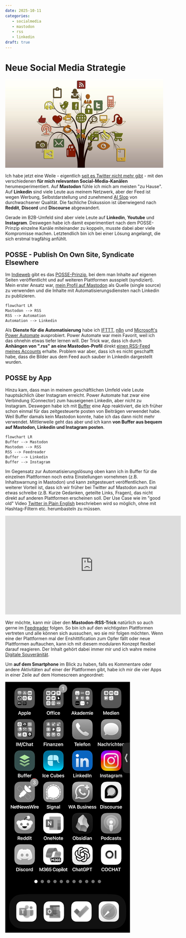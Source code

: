 ```yaml
---
date: 2025-10-11
categories:
   - socialmedia
   - mastodon
   - rss
   - linkedin
draft: true
---
```


# Neue Social Media Strategie

![](./images/social-media-tree.jpg)

Ich habe jetzt eine Weile - eigentlich [seit es Twitter nicht mehr gibt](https://simondueckert.github.io/tweetbook/) - mit den verschiedenen  **für mich relevanten Social-Media-Kanälen** herumexperimentiert. Auf **Mastodon** fühle ich mich am meisten "zu Hause". Auf **Linkedin** sind viele Leute aus meinem Netzwerk, aber der Feed ist wegen Werbung, Selbstdarstellung und zunehmend [AI Slop](https://en.wikipedia.org/wiki/AI_slop) von durchwachsener Qualität. Die fachliche Diskussion ist überwiegend nach **Reddit**, **Discord** und **Discourse** abgewandert.

Gerade im B2B-Umfeld sind aber viele Leute auf **Linkedin**, **Youtube** und **Instagram**. Deswegen habe ich damit experimentiert nach dem POSSE-Prinzip einzelne Kanäle miteinander zu koppeln, musste dabei aber viele Kompromisse machen. Letztendlich bin ich bei einer Lösung angelangt, die sich erstmal tragfähig anfühlt.

<!-- more -->

## POSSE - Publish On Own Site, Syndicate Elsewhere

Im [Indieweb](https://indieweb.org/) gibt es das [POSSE-Prinzip](https://indieweb.org/POSSE), bei dem man Inhalte auf eigenen Seiten veröffentlicht und auf weiteren Plattformen ausspielt (syndiziert). Mein erster Ansatz war, [mein Profil auf Mastodon](https://colearn.social/@simondueckert) als Quelle (single source) zu verwenden und die Inhalte mit Automatisierungsdiensten nach Linkedin zu publizieren.

```mermaid
flowchart LR
Mastodon --> RSS
RSS --> Automation
Automation --> Linkedin
```

Als **Dienste für die Automatisierung** habe ich [IFTTT](https://ifttt.com), [n8n](https://n8n.io) und [Microsoft's Power Automate](https://de.wikipedia.org/wiki/Microsoft_Power_Automate) ausprobiert. Power Automate war mein Favorit, weil ich das ohnehin etwas tiefer lernen will. Der Trick war, dass ich durch **Anhängen von ".rss" an eine Mastodon-Profil** direkt [einen RSS-Feed meines Accounts](https://colearn.social/@simondueckert.rss) erhalte. Problem war aber, dass ich es nicht geschafft habe, dass die Bilder  aus dem Feed auch sauber in Linkedin dargestellt wurden.

## POSSE by App

Hinzu kam, dass man in meinem geschäftlichen Umfeld viele Leute hauptsächlich über Instagram erreicht. Power Automate hat zwar eine Verbindung (Connector) zum hauseigenen Linkedin, aber nicht zu Instagram. Deswegen habe ich mit [Buffer](https://buffer.com) eine App reaktiviert, die ich früher schon einmal für das zeitgesteuerte posten von Beiträgen verwendet habe. Weil Buffer damals kein Mastodon konnte, habe ich das dann nicht mehr verwendet. Mittlerweile geht das aber und ich kann **von Buffer aus bequem auf Mastodon, Linkedin und Instagram posten**.

```mermaid
flowchart LR
Buffer --> Mastodon
Mastodon --> RSS
RSS --> Feedreader
Buffer --> Linkedin
Buffer --> Instagram
```

Im Gegensatz zur Automatisierungslösung oben kann ich in Buffer für die einzelnen Plattformen noch extra Einstellungen vornehmen (z.B. Inhaltswarnung in Mastodon) und kann zeitgesteuert veröffentlichen. Ein weiterer Vorteil ist, dass ich wir früher bei Twitter auf Mastodon auch mal etwas schreibe (z.B. Kurze Gedanken, geteilte Links, Fragen), das nicht direkt auf anderen Plattformen erscheinen soll. Der Use Case wie im "good old" Video [Twitter in Plain English](https://www.youtube.com/watch?v=ddO9idmax0o) beschrieben wird so möglich, ohne mit Hashtag-Filtern etc. herumbasteln zu müssen.

<iframe width="560" height="315" src="https://www.youtube-nocookie.com/embed/ddO9idmax0o?si=GcK0wFpIx2tmeIAD" title="YouTube video player" frameborder="0" allow="accelerometer; autoplay; clipboard-write; encrypted-media; gyroscope; picture-in-picture; web-share" referrerpolicy="strict-origin-when-cross-origin" allowfullscreen></iframe>

Wer möchte, kann mir über den **Mastodon-RSS-Trick** natürlich so auch gerne im [Feedreader](https://wiki.cogneon.de/feedreader) folgen. So bin ich auf den wichtigsten Plattformen vertreten und alle können sich aussuchen, wo sie mir folgen möchten. Wenn eine der Plattformen mal der Enshittification zum Opfer fällt oder neue Plattformen auftauchen, kann ich mit diesem modularen Konzept flexibel darauf reagieren. Der Inhalt gehört dabei immer mir und ich wahre meine [Digitale Souveränität](https://de.wikipedia.org/wiki/Digitale_Souver%C3%A4nit%C3%A4t).

Um **auf dem Smartphone** im Blick zu haben, falls es Kommentare oder andere Aktivitäten auf einer der Plattformen gibt, habe ich mir die vier Apps in einer Zeile auf dem Homescreen angeordnet:

![](./images/smartphone-social-media.png)